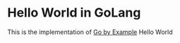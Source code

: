 # Hello World in GoLang

This is the implementation of [Go by Example](https://gobyexample.com/) Hello World